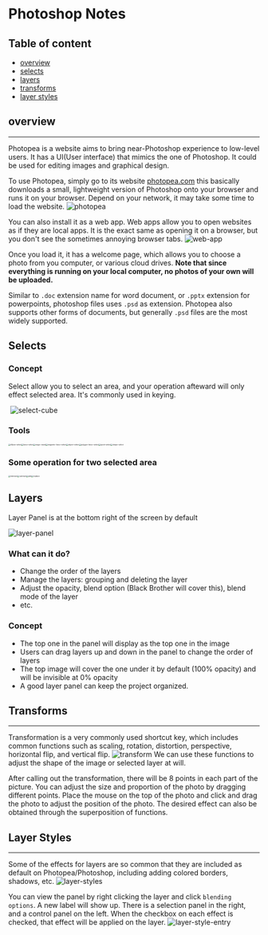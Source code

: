 # Photoshop Notes

## Table of content

- [overview](#overview)
- [selects](#selects)
- [layers](#layers)
- [transforms](#transforms)
- [layer styles](#layer-styles)

## overview

---
Photopea is a website aims to bring near-Photoshop experience to low-level users. It has a UI(User interface) that mimics the one of Photoshop. It could be used for editing images and graphical design.

To use Photopea, simply go to its website [photopea.com](https://www.photopea.com/) this basically downloads a small, lightweight version of Photoshop onto your browser and runs it on your browser. Depend on your network, it may take some time to load the website.
![photopea](./img/photopea.png)

You can also install it as a web app. Web apps allow you to open websites as if they are local apps. It is the exact same as opening it on a browser, but you don't see the sometimes annoying browser tabs.
![web-app](./img/web-app.png)


Once you load it, it has a welcome page, which allows you to choose a photo from you computer, or various cloud drives. **Note that since everything is running on your local computer, no photos of your own will be uploaded.**

Similar to `.doc` extension name for word document, or `.pptx` extension for powerpoints, photoshop files uses `.psd` as extension. Photopea also supports other forms of documents, but generally `.psd` files are the most widely supported.

## Selects

### Concept

Select allow you to select an area, and your operation afteward will only effect selected area.
It's commonly used in keying.

​	![select-cube](./img/select-tools/select-cube.png)

### Tools

<img src="./img/select-tools/ellipse-select.png" alt="ellipse-select" style="zoom:25%;" /><img src="./img/select-tools/lasso-select.png" alt="lasso-select" style="zoom:25%;" /><img src="./img/select-tools/magic-wand.png" alt="magic-wand" style="zoom:25%;" /><img src="./img/select-tools/magnetic-lasso-select.png" alt="magnetic-lasso-select" style="zoom:25%;" /><img src="./img/select-tools/object-select.png" alt="object-select" style="zoom:25%;" /><img src="./img/select-tools/polygon-lasso-select.png" alt="polygon-lasso-select" style="zoom:25%;" /><img src="./img/select-tools/quick-select.png" alt="quick-select" style="zoom:25%;" /><img src="./img/select-tools/shape-select.png" alt="shape-select" style="zoom:25%;" />

### Some operation for two selected area

<img src="./img/select-tools/intersect.png" alt="intersect" style="zoom:25%;" /><img src="./img/select-tools/subtract.png" alt="subtract" style="zoom:25%;" /><img src="./img/select-tools/add.png" alt="add" style="zoom:25%;" /><img src="./img/select-tools/replace.png" alt="replace" style="zoom:25%;" />

## Layers

Layer Panel is at the bottom right of the screen by default

![layer-panel](.\img\layer-panel.png)

### What can it do?

- Change the order of the layers
- Manage the layers: grouping and deleting the layer
- Adjust the opacity, blend option (Black Brother will cover this), blend mode of the layer
- etc.



### Concept

- The top one in the panel will display as the top one in the image
- Users can drag layers up and down in the panel to change the order of layers
- The top image will cover the one under it by default (100% opacity) and will be invisible at 0% opacity
- A good layer panel can keep the project organized.  

## Transforms

---
Transformation is a very commonly used shortcut key, which includes common functions such as scaling, rotation, distortion, perspective, horizontal flip, and vertical flip.
![transform](./img/transform.png)
We can use these functions to adjust the shape of the image or selected layer at will. 

After calling out the transformation, there will be 8 points in each part of the picture. You can adjust the size and proportion of the photo by dragging different points. Place the mouse on the top of the photo and click and drag the photo to adjust the position of the photo. The desired effect can also be obtained through the superposition of functions.

## Layer Styles

---
Some of the effects for layers are so common that they are included as default on Photopea/Photoshop, including adding colored borders, shadows, etc.
![layer-styles](./img/layer-styles.png)


You can view the panel by right clicking the layer and click `blending options`. A new label will show up. There is a selection panel in the right, and a control panel on the left. When the checkbox on each effect is checked, that effect will be applied on the layer.
![layer-style-entry](./img/layer-style-entry.png)

